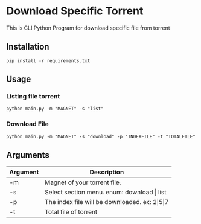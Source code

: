 # Download Specific Torrent
This is CLI Python Program for download specific file from torrent
## Installation
```
pip install -r requirements.txt
```
## Usage
### Listing file torrent
```
python main.py -m "MAGNET" -s "list"
```
### Download File
```
python main.py -m "MAGNET" -s "download" -p "INDEXFILE" -t "TOTALFILE"
```
## Arguments
Argument | Description
--- | ---
-m | Magnet of your torrent file.
-s | Select section menu. enum: download \\| list
-p | The index file will be downloaded. ex: 2\\|5\\|7
-t | Total file of torrent
